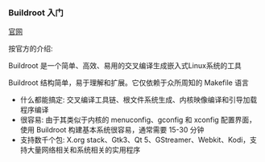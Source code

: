 



### Buildroot 入门

[官网](https://buildroot.org/)

按官方的介绍:

Buildroot 是一个简单、高效、易用的交叉编译生成嵌入式Linux系统的工具

Buildroot 结构简单，易于理解和扩展。它仅依赖于众所周知的 Makefile 语言

* 什么都能搞定: 交叉编译工具链、根文件系统生成、内核映像编译和引导加载程序编译
* 很容易: 由于其类似于内核的 menuconfig、gconfig 和 xconfig 配置界面，使用 Buildroot 构建基本系统很容易，通常需要 15-30 分钟
* 支持数千个包: X.org stack、Gtk3、Qt 5、GStreamer、Webkit、Kodi，支持大量网络相关和系统相关的实用程序

